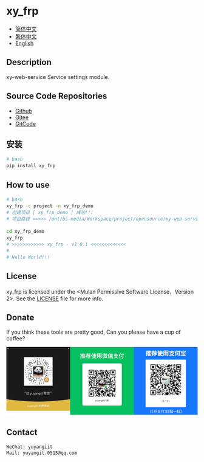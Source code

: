 <!--
 * @Author: 余洋 yuyangit.0515@qq.com
 * @Date: 2024-10-18 13:02:22
 * @LastEditors: 余洋 yuyangit.0515@qq.com
 * @LastEditTime: 2024-10-23 20:52:22
 * @FilePath: /xy_frp/readme/README_en.md
 * @Description: 这是默认设置,请设置`customMade`, 打开koroFileHeader查看配置 进行设置: https://github.com/OBKoro1/koro1FileHeader/wiki/%E9%85%8D%E7%BD%AE
-->
# xy_frp

- [简体中文](README_zh_CN.md)
- [繁体中文](README_zh_TW.md)
- [English](README_en.md)

## Description

xy-web-service Service settings module.

## Source Code Repositories

- <a href="https://github.com/xy-cross-tools/xy_frp.git" target="_blank">Github</a>  
- <a href="https://gitee.com/xy-opensource/xy_frp.git" target="_blank">Gitee</a>  
- <a href="https://gitcode.com/xy-opensource/xy_frp.git" target="_blank">GitCode</a>  

## 安装

```bash
# bash
pip install xy_frp
```

## How to use

```bash
# bash
xy_frp -c project -n xy_frp_demo
# 创建项目 [ xy_frp_demo ] 成功!!!
# 项目路径 ==>>> /mnt/bs-media/Workspace/project/opensource/xy-web-service/xy_frp/test/xy_frp_demo

cd xy_frp_demo
xy_frp
# >>>>>>>>>>>> xy_frp - v1.0.1 <<<<<<<<<<<<<
#
# Hello World!!!
```

## License
xy_frp is licensed under the <Mulan Permissive Software License，Version 2>. See the [LICENSE](../LICENSE) file for more info.

## Donate

If you think these tools are pretty good, Can you please have a cup of coffee?  

![Pay-Total](./Pay-Total.png)  


## Contact

```
WeChat: yuyangiit
Mail: yuyangit.0515@qq.com
```